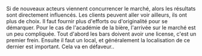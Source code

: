 Si de nouveaux acteurs viennent concurrencer le marché, alors les résultats sont directement influencés. Les clients peuvent aller voir ailleurs, ils ont plus de choix. Il faut fournir plus d'efforts ou d'originalité pour se démarquer.
Pour le cas de l'académie de la bière, l'arrivée sur le marché est un peu compliquée. Tout d'abord les bars doivent avoir une license, c'est un premier frein. Ensuite il faut un local, et généralement la localisation de ce dernier est important. Cela va en défaveur..
